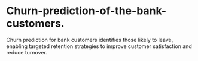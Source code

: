 # Churn-prediction-of-the-bank-customers.
Churn prediction for bank customers identifies those likely to leave, enabling targeted retention strategies to improve customer satisfaction and reduce turnover.
